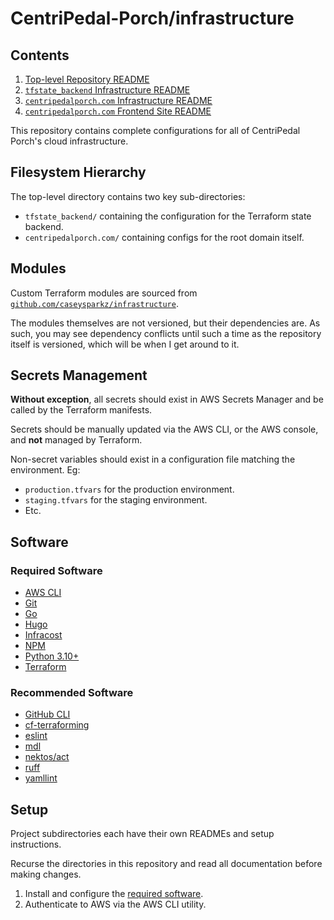 # CentriPedal-Porch/infrastructure

## Contents

1. [Top-level Repository README](./README.md)
1. [`tfstate_backend` Infrastructure README](./tfstate_backend/README.md)
1. [`centripedalporch.com` Infrastructure README](./centripedalporch.com/README.md)
1. [`centripedalporch.com` Frontend Site
   README](./centripedalporch.com/frontends/www/README.md)

This repository contains complete configurations for all of CentriPedal Porch's
cloud infrastructure.

## Filesystem Hierarchy

The top-level directory contains two key sub-directories:

* `tfstate_backend/` containing the configuration for the Terraform state
   backend.
* `centripedalporch.com/` containing configs for the root domain itself.

## Modules

Custom Terraform modules are sourced from
[`github.com/caseysparkz/infrastructure`](https://github.com/caseysparkz/infrastructure).

The modules themselves are not versioned, but their dependencies are. As such,
you may see dependency conflicts until such a time as the repository itself is
versioned, which will be when I get around to it.

## Secrets Management

**Without exception**, all secrets should exist in AWS Secrets Manager and be
called by the Terraform manifests.

Secrets should be manually updated via the AWS CLI, or the AWS console, and
**not** managed by Terraform.

Non-secret variables should exist in a configuration file matching the
environment. Eg:

* `production.tfvars` for the production environment.
* `staging.tfvars` for the staging environment.
* Etc.

## Software

### Required Software

* [AWS CLI](https://docs.aws.amazon.com/cli/latest/userguide/getting-started-install.html)
* [Git](https://git-scm.com/book/en/v2/Getting-Started-Installing-Git)
* [Go](https://go.dev/doc/install)
* [Hugo](https://gohugo.io/getting-started/quick-start)
* [Infracost](https://www.infracost.io/docs)
* [NPM](https://docs.npmjs.com/downloading-and-installing-node-js-and-npm)
* [Python 3.10+](https://www.python.org/downloads/release/python-3100)
* [Terraform](https://developer.hashicorp.com/terraform/tutorials/aws-get-started/install-cli)

### Recommended Software

* [GitHub CLI](https://cli.github.com)
* [cf-terraforming](https://github.com/cloudflare/cf-terraforming)
* [eslint](https://eslint.org/docs/latest/use/getting-started)
* [mdl](https://github.com/markdownlint/markdownlint)
* [nektos/act](https://nektosact.com)
* [ruff](https://docs.astral.sh/ruff/installation)
* [yamllint](https://github.com/adrienverge/yamllint)

## Setup

Project subdirectories each have their own READMEs and setup instructions.

Recurse the directories in this repository and read all documentation before
making changes.

1. Install and configure the [required software](#required-software).
1. Authenticate to AWS via the AWS CLI utility.
